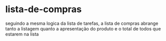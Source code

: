 # lista-de-compras
seguindo a mesma logica da lista de tarefas, a lista de compras abrange tanto a listagem quanto a apresentação do produto e o total de todos que estarem na lista
